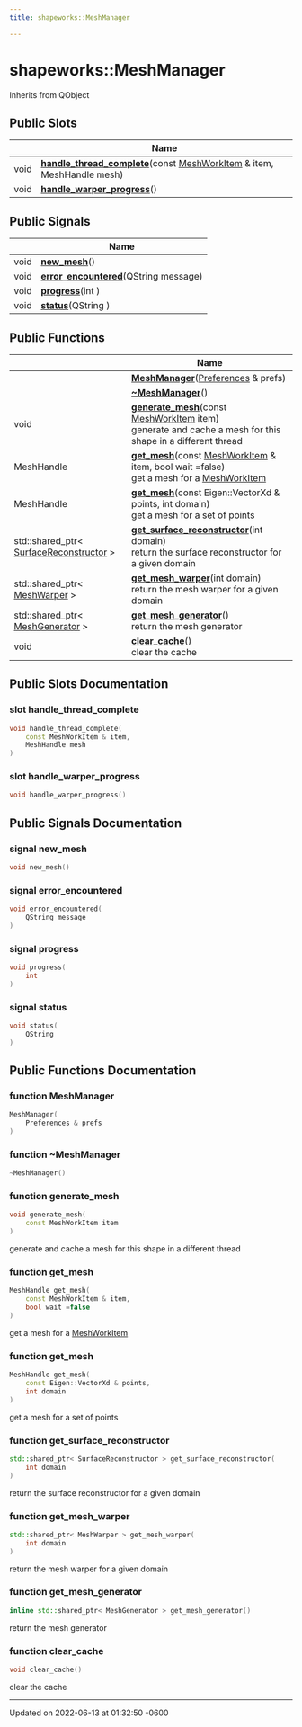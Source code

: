 ```yaml
---
title: shapeworks::MeshManager

---
```


# shapeworks::MeshManager





Inherits from QObject

## Public Slots

|                | Name           |
| -------------- | -------------- |
| void | **[handle_thread_complete](../Classes/classshapeworks_1_1MeshManager.md#slot-handle-thread-complete)**(const [MeshWorkItem](../Classes/classshapeworks_1_1MeshWorkItem.md) & item, MeshHandle mesh) |
| void | **[handle_warper_progress](../Classes/classshapeworks_1_1MeshManager.md#slot-handle-warper-progress)**() |

## Public Signals

|                | Name           |
| -------------- | -------------- |
| void | **[new_mesh](../Classes/classshapeworks_1_1MeshManager.md#signal-new-mesh)**() |
| void | **[error_encountered](../Classes/classshapeworks_1_1MeshManager.md#signal-error-encountered)**(QString message) |
| void | **[progress](../Classes/classshapeworks_1_1MeshManager.md#signal-progress)**(int ) |
| void | **[status](../Classes/classshapeworks_1_1MeshManager.md#signal-status)**(QString ) |

## Public Functions

|                | Name           |
| -------------- | -------------- |
| | **[MeshManager](../Classes/classshapeworks_1_1MeshManager.md#function-meshmanager)**([Preferences](../Classes/classPreferences.md) & prefs) |
| | **[~MeshManager](../Classes/classshapeworks_1_1MeshManager.md#function-~meshmanager)**() |
| void | **[generate_mesh](../Classes/classshapeworks_1_1MeshManager.md#function-generate-mesh)**(const [MeshWorkItem](../Classes/classshapeworks_1_1MeshWorkItem.md) item)<br>generate and cache a mesh for this shape in a different thread  |
| MeshHandle | **[get_mesh](../Classes/classshapeworks_1_1MeshManager.md#function-get-mesh)**(const [MeshWorkItem](../Classes/classshapeworks_1_1MeshWorkItem.md) & item, bool wait =false)<br>get a mesh for a [MeshWorkItem]() |
| MeshHandle | **[get_mesh](../Classes/classshapeworks_1_1MeshManager.md#function-get-mesh)**(const Eigen::VectorXd & points, int domain)<br>get a mesh for a set of points  |
| std::shared_ptr< [SurfaceReconstructor](../Classes/classSurfaceReconstructor.md) > | **[get_surface_reconstructor](../Classes/classshapeworks_1_1MeshManager.md#function-get-surface-reconstructor)**(int domain)<br>return the surface reconstructor for a given domain  |
| std::shared_ptr< [MeshWarper](../Classes/classshapeworks_1_1MeshWarper.md) > | **[get_mesh_warper](../Classes/classshapeworks_1_1MeshManager.md#function-get-mesh-warper)**(int domain)<br>return the mesh warper for a given domain  |
| std::shared_ptr< [MeshGenerator](../Classes/classshapeworks_1_1MeshGenerator.md) > | **[get_mesh_generator](../Classes/classshapeworks_1_1MeshManager.md#function-get-mesh-generator)**()<br>return the mesh generator  |
| void | **[clear_cache](../Classes/classshapeworks_1_1MeshManager.md#function-clear-cache)**()<br>clear the cache  |

## Public Slots Documentation

### slot handle_thread_complete

```cpp
void handle_thread_complete(
    const MeshWorkItem & item,
    MeshHandle mesh
)
```


### slot handle_warper_progress

```cpp
void handle_warper_progress()
```


## Public Signals Documentation

### signal new_mesh

```cpp
void new_mesh()
```


### signal error_encountered

```cpp
void error_encountered(
    QString message
)
```


### signal progress

```cpp
void progress(
    int 
)
```


### signal status

```cpp
void status(
    QString 
)
```


## Public Functions Documentation

### function MeshManager

```cpp
MeshManager(
    Preferences & prefs
)
```


### function ~MeshManager

```cpp
~MeshManager()
```


### function generate_mesh

```cpp
void generate_mesh(
    const MeshWorkItem item
)
```

generate and cache a mesh for this shape in a different thread 

### function get_mesh

```cpp
MeshHandle get_mesh(
    const MeshWorkItem & item,
    bool wait =false
)
```

get a mesh for a [MeshWorkItem]()

### function get_mesh

```cpp
MeshHandle get_mesh(
    const Eigen::VectorXd & points,
    int domain
)
```

get a mesh for a set of points 

### function get_surface_reconstructor

```cpp
std::shared_ptr< SurfaceReconstructor > get_surface_reconstructor(
    int domain
)
```

return the surface reconstructor for a given domain 

### function get_mesh_warper

```cpp
std::shared_ptr< MeshWarper > get_mesh_warper(
    int domain
)
```

return the mesh warper for a given domain 

### function get_mesh_generator

```cpp
inline std::shared_ptr< MeshGenerator > get_mesh_generator()
```

return the mesh generator 

### function clear_cache

```cpp
void clear_cache()
```

clear the cache 

-------------------------------

Updated on 2022-06-13 at 01:32:50 -0600